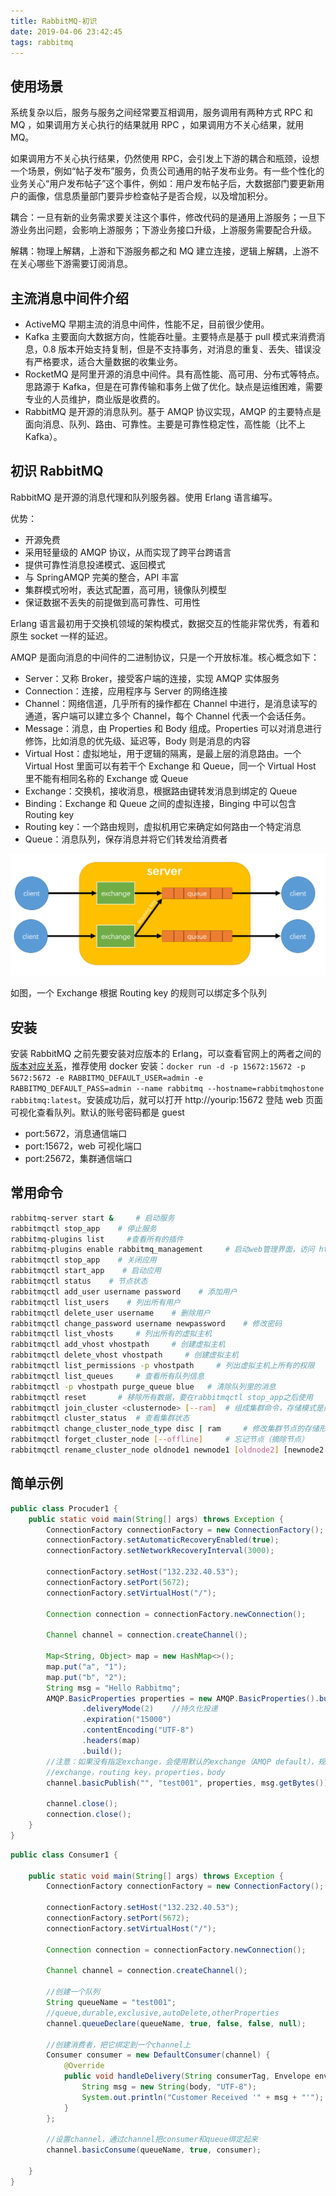 ```yaml
---
title: RabbitMQ-初识
date: 2019-04-06 23:42:45
tags: rabbitmq
---
```


## 使用场景

系统复杂以后，服务与服务之间经常要互相调用，服务调用有两种方式 RPC 和 MQ ，如果调用方关心执行的结果就用 RPC ，如果调用方不关心结果，就用 MQ。

如果调用方不关心执行结果，仍然使用 RPC，会引发上下游的耦合和瓶颈，设想一个场景，例如“帖子发布”服务，负责公司通用的帖子发布业务。有一些个性化的业务关心“用户发布帖子”这个事件，例如：用户发布帖子后，大数据部门要更新用户的画像，信息质量部门要异步检查帖子是否合规，以及增加积分。

耦合：一旦有新的业务需求要关注这个事件，修改代码的是通用上游服务；一旦下游业务出问题，会影响上游服务；下游业务接口升级，上游服务需要配合升级。

解耦：物理上解耦，上游和下游服务都之和 MQ 建立连接，逻辑上解耦，上游不在关心哪些下游需要订阅消息。

## 主流消息中间件介绍

- ActiveMQ 早期主流的消息中间件，性能不足，目前很少使用。
- Kafka 主要面向大数据方向，性能吞吐量。主要特点是基于 pull 模式来消费消息，0.8 版本开始支持复制，但是不支持事务，对消息的重复、丢失、错误没有严格要求，适合大量数据的收集业务。
- RocketMQ 是阿里开源的消息中间件。具有高性能、高可用、分布式等特点。思路源于 Kafka，但是在可靠传输和事务上做了优化。缺点是运维困难，需要专业的人员维护，商业版是收费的。
- RabbitMQ 是开源的消息队列。基于 AMQP 协议实现，AMQP 的主要特点是面向消息、队列、路由、可靠性。主要是可靠性稳定性，高性能（比不上 Kafka）。

## 初识 RabbitMQ

RabbitMQ 是开源的消息代理和队列服务器。使用 Erlang 语言编写。

优势：

- 开源免费
- 采用轻量级的 AMQP 协议，从而实现了跨平台跨语言
- 提供可靠性消息投递模式、返回模式
- 与 SpringAMQP 完美的整合，API 丰富
- 集群模式吩咐，表达式配置，高可用，镜像队列模型
- 保证数据不丢失的前提做到高可靠性、可用性

Erlang 语言最初用于交换机领域的架构模式，数据交互的性能非常优秀，有着和原生 socket 一样的延迟。

AMQP 是面向消息的中间件的二进制协议，只是一个开放标准。核心概念如下：

- Server：又称 Broker，接受客户端的连接，实现 AMQP 实体服务
- Connection：连接，应用程序与 Server 的网络连接
- Channel：网络信道，几乎所有的操作都在 Channel 中进行，是消息读写的通道，客户端可以建立多个 Channel，每个 Channel 代表一个会话任务。
- Message：消息，由 Properties 和 Body 组成。Properties 可以对消息进行修饰，比如消息的优先级、延迟等，Body 则是消息的内容
- Virtual Host：虚拟地址，用于逻辑的隔离，是最上层的消息路由。一个 Virtual Host 里面可以有若干个 Exchange 和 Queue，同一个 Virtual Host 里不能有相同名称的 Exchange 或 Queue
- Exchange：交换机，接收消息，根据路由键转发消息到绑定的 Queue
- Binding：Exchange 和 Queue 之间的虚拟连接，Binging 中可以包含 Routing key
- Routing key：一个路由规则，虚拟机用它来确定如何路由一个特定消息
- Queue：消息队列，保存消息并将它们转发给消费者

![RabbitMQ](/images/2019/RabbitMQ-jiagou.png)

如图，一个 Exchange 根据 Routing key 的规则可以绑定多个队列

## 安装

安装 RabbitMQ 之前先要安装对应版本的 Erlang，可以查看官网上的两者之间的[版本对应关系](https://www.rabbitmq.com/which-erlang.html)，推荐使用 docker 安装：`docker run -d -p 15672:15672 -p 5672:5672 -e RABBITMQ_DEFAULT_USER=admin -e RABBITMQ_DEFAULT_PASS=admin --name rabbitmq --hostname=rabbitmqhostone rabbitmq:latest`。安装成功后，就可以打开 http://yourip:15672 登陆 web 页面可视化查看队列。默认的账号密码都是 guest

- port:5672，消息通信端口
- port:15672，web 可视化端口
- port:25672，集群通信端口

## 常用命令

```bash
rabbitmq-server start &     # 启动服务
rabbitmqctl stop_app    # 停止服务
rabbitmq-plugins list     #查看所有的插件
rabbitmq-plugins enable rabbitmq_management     # 启动web管理界面，访问 http://yourip:15672
rabbitmqctl stop_app    # 关闭应用
rabbitmqctl start_app    # 启动应用
rabbitmqctl status    # 节点状态
rabbitmqctl add_user username password    # 添加用户
rabbitmqctl list_users    # 列出所有用户
rabbitmqctl delete_user username    # 删除用户
rabbitmqctl change_password username newpassword    # 修改密码
rabbitmqctl list_vhosts     # 列出所有的虚拟主机
rabbitmqctl add_vhost vhostpath     # 创建虚拟主机
rabbitmqctl delete_vhost vhostpath     # 创建虚拟主机
rabbitmqctl list_permissions -p vhostpath     # 列出虚拟主机上所有的权限
rabbitmqctl list_queues     # 查看所有队列信息
rabbitmqctl -p vhostpath purge_queue blue   # 清除队列里的消息
rabbitmqctl reset       # 移除所有数据，要在rabbitmqctl stop_app之后使用
rabbitmqctl join_cluster <clusternode> [--ram]  # 组成集群命令，存储模式是内存，也可以是磁盘：disc
rabbitmqctl cluster_status  # 查看集群状态
rabbitmqctl change_cluster_node_type disc | ram     # 修改集群节点的存储形式
rabbitmqctl forget_cluster_node [--offline]     # 忘记节点（摘除节点）
rabbitmqctl rename_cluster_node oldnode1 newnode1 [oldnode2] [newnode2 ...]     # 修改节点名称
```

## 简单示例

```java
public class Procuder1 {
    public static void main(String[] args) throws Exception {
        ConnectionFactory connectionFactory = new ConnectionFactory();
        connectionFactory.setAutomaticRecoveryEnabled(true);
        connectionFactory.setNetworkRecoveryInterval(3000);

        connectionFactory.setHost("132.232.40.53");
        connectionFactory.setPort(5672);
        connectionFactory.setVirtualHost("/");

        Connection connection = connectionFactory.newConnection();

        Channel channel = connection.createChannel();

        Map<String, Object> map = new HashMap<>();
        map.put("a", "1");
        map.put("b", "2");
        String msg = "Hello Rabbitmq";
        AMQP.BasicProperties properties = new AMQP.BasicProperties().builder()
                .deliveryMode(2)    //持久化投递
                .expiration("15000")
                .contentEncoding("UTF-8")
                .headers(map)
                .build();
        //注意：如果没有指定exchange，会使用默认的exchange（AMQP default），规则是路由到和routingKey名称相同的queue上
        //exchange，routing key，properties，body
        channel.basicPublish("", "test001", properties, msg.getBytes());

        channel.close();
        connection.close();
    }
}
```

```java
public class Consumer1 {

    public static void main(String[] args) throws Exception {
        ConnectionFactory connectionFactory = new ConnectionFactory();

        connectionFactory.setHost("132.232.40.53");
        connectionFactory.setPort(5672);
        connectionFactory.setVirtualHost("/");

        Connection connection = connectionFactory.newConnection();

        Channel channel = connection.createChannel();

        //创建一个队列
        String queueName = "test001";
        //queue,durable,exclusive,autoDelete,otherProperties
        channel.queueDeclare(queueName, true, false, false, null);

        //创建消费者，把它绑定到一个channel上
        Consumer consumer = new DefaultConsumer(channel) {
            @Override
            public void handleDelivery(String consumerTag, Envelope envelope, AMQP.BasicProperties properties, byte[] body) throws IOException {
                String msg = new String(body, "UTF-8");
                System.out.println("Customer Received '" + msg + "'");
            }
        };

        //设置channel，通过channel把consumer和queue绑定起来
        channel.basicConsume(queueName, true, consumer);

    }
}
```
